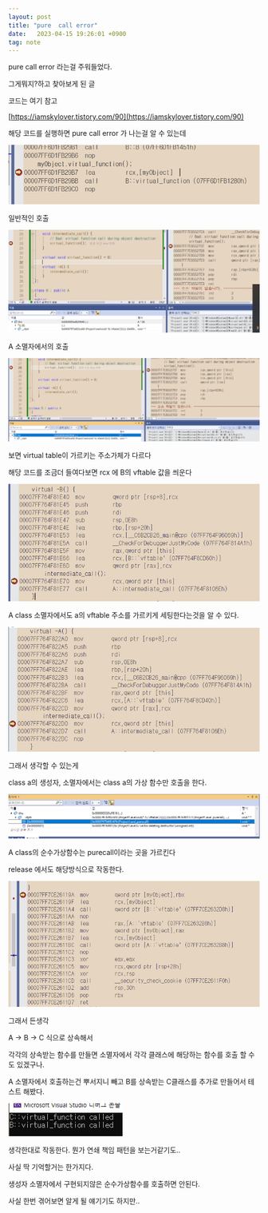 ```yaml
---
layout: post
title: "pure  call error"
date:   2023-04-15 19:26:01 +0900
tag: note
---
```


pure  call error 라는걸 주워들었다. 

그게뭐지?하고 찾아보게 된 글 

코드는 여기 참고

[https://iamskylover.tistory.com/90](https://iamskylover.tistory.com/90)

해당 코드를 실행하면 pure call error 가 나는걸 알 수 있는데 

![Untitled](/images/purecall/Untitled.png)

일반적인 호출

![Untitled](/images/purecall/Untitled%201.png)

A 소멸자에서의 호출

![Untitled](/images/purecall/Untitled%202.png)

보면 virtual table이 가르키는 주소가체가 다르다

해당 코드를 조금더 들여다보면 rcx 에 B의 vftable 값을 씌운다

![Untitled](/images/purecall/Untitled%203.png)

A class 소멸자에서도 a의 vftable 주소를 가르키게 세팅한다는것을 알 수 있다.

![Untitled](/images/purecall/Untitled%204.png)

그래서 생각할 수 있는게 

class a의 생성자, 소멸자에서는 class a의 가상 함수만 호출을 한다.

![Untitled](/images/purecall/Untitled%205.png)

A class의 순수가상함수는 purecall이라는 곳을 가르킨다

release 에서도 해당방식으로 작동한다.

![Untitled](/images/purecall/Untitled%206.png)

그래서 든생각

A → B → C 식으로 상속해서

각각의 상속받는 함수를 만들면 소멸자에서 각각 클래스에 해당하는 함수를 호출 할 수도 있겠구나.

A 소멸자에서 호출하는건 뿌서지니 빼고 B를 상속받는 C클래스를 추가로 만들어서 테스트 해봤다.

![Untitled](/images/purecall/Untitled%207.png)

생각한대로 작동한다. 뭔가 연쇄 책임 패턴을 보는거같기도..

사실 딱 기억할거는 한가지다.

생성자 소멸자에서 구현되지않은 순수가상함수를 호출하면 안된다.

사실 한번 겪어보면 알게 될 얘기기도 하지만..